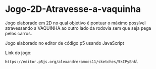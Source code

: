 # Jogo-2D-Atravesse-a-vaquinha
Jogo elaborado em 2D no qual objetivo é pontuar o máximo possível atravessando a VAQUINHA ao outro lado da rodovia sem que seja pega pelos carros.

Jogo elaborado no editor de código p5 usando JavaScript

Link do jogo: 
```
https://editor.p5js.org/alexandreramoos11/sketches/5kIPyBhkl
```
